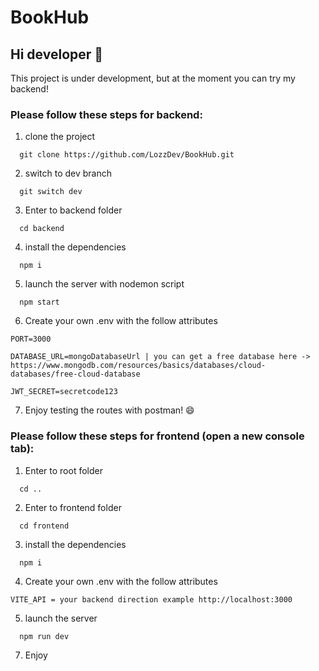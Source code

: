 # BookHub

## Hi developer 👋

This project is under development, but at the moment you can try my backend!
### Please follow these steps for backend:
1. clone the project
```
  git clone https://github.com/LozzDev/BookHub.git
```
2. switch to dev branch
```
  git switch dev
```
3. Enter to backend folder
```
  cd backend
```
4. install the dependencies
```
  npm i
```
5. launch the server with nodemon script
```
  npm start
```
6. Create your own .env with the follow attributes
```
PORT=3000

DATABASE_URL=mongoDatabaseUrl | you can get a free database here -> https://www.mongodb.com/resources/basics/databases/cloud-databases/free-cloud-database

JWT_SECRET=secretcode123
```
7. Enjoy testing the routes with postman! 😄

### Please follow these steps for frontend (open a new console tab):
1. Enter to root folder
```
  cd ..
```
2. Enter to frontend folder
```
  cd frontend
```
3. install the dependencies
```
  npm i
```
4. Create your own .env with the follow attributes
```
VITE_API = your backend direction example http://localhost:3000
```
5. launch the server
```
  npm run dev
```
7. Enjoy 
